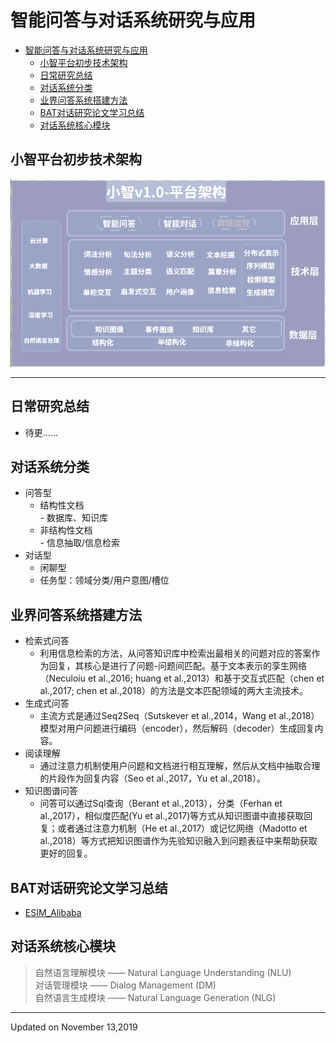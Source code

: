 # 智能问答与对话系统研究与应用
<!-- TOC -->

- [智能问答与对话系统研究与应用](#智能问答与对话系统研究与应用)
    - [小智平台初步技术架构](#小智平台初步技术架构)
    - [日常研究总结](#日常研究总结)
    - [对话系统分类](#对话系统分类)
    - [业界问答系统搭建方法](#业界问答系统搭建方法)
    - [BAT对话研究论文学习总结](#bat对话研究论文学习总结)
    - [对话系统核心模块](#对话系统核心模块)

<!-- /TOC -->

## 小智平台初步技术架构　
![小智平台](./image/SS.png)  

---
## 日常研究总结
- 待更……
## 对话系统分类  
- 问答型  
  + 结构性文档  
        - 数据库、知识库  
  + 非结构性文档  
        - 信息抽取/信息检索
- 对话型
   + 闲聊型
   + 任务型：领域分类/用户意图/槽位
## 业界问答系统搭建方法
- 检索式问答
  + 利用信息检索的方法，从问答知识库中检索出最相关的问题对应的答案作为回复，其核心是进行了问题-问题间匹配。基于文本表示的孪生网络（Neculoiu et al.,2016; huang et al.,2013）和基于交互式匹配（chen et al.,2017; chen et al.,2018）的方法是文本匹配领域的两大主流技术。
- 生成式问答
  + 主流方式是通过Seq2Seq（Sutskever et al.,2014，Wang et al.,2018）模型对用户问题进行编码（encoder），然后解码（decoder）生成回复内容。
- 阅读理解
  + 通过注意力机制使用户问题和文档进行相互理解，然后从文档中抽取合理的片段作为回复内容（Seo et al.,2017，Yu et al.,2018）。
- 知识图谱问答
  + 问答可以通过Sql查询（Berant et al.,2013），分类（Ferhan et al.,2017），相似度匹配(Yu et al.,2017)等方式从知识图谱中直接获取回复；或者通过注意力机制（He et al.,2017）或记忆网络（Madotto et al.,2018）等方式把知识图谱作为先验知识融入到问题表征中来帮助获取更好的回复。
## BAT对话研究论文学习总结  
- [ESIM_Alibaba](http://naotu.baidu.com/file/35d306210f00fa32e80819ab23faaacd?token=a21cc2541fea5bed) 
  
## 对话系统核心模块
> 自然语言理解模块 —— Natural Language Understanding (NLU)  
> 对话管理模块 —— Dialog Management (DM)  
> 自然语言生成模块 —— Natural Language Generation (NLG)  

---
Updated on November 13,2019


